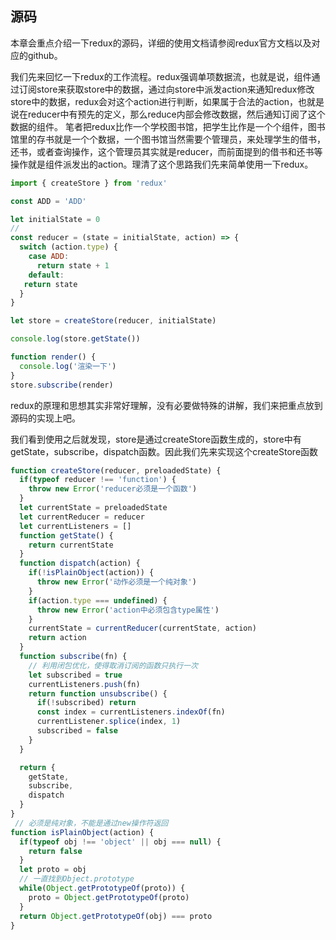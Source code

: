 ## 源码

本章会重点介绍一下redux的源码，详细的使用文档请参阅redux官方文档以及对应的github。

我们先来回忆一下redux的工作流程。redux强调单项数据流，也就是说，组件通过订阅store来获取store中的数据，通过向store中派发action来通知redux修改store中的数据，redux会对这个action进行判断，如果属于合法的action，也就是说在reducer中有预先的定义，那么reduce内部会修改数据，然后通知订阅了这个数据的组件。
笔者把redux比作一个学校图书馆，把学生比作是一个个组件，图书馆里的存书就是一个个数据，一个图书馆当然需要个管理员，来处理学生的借书，还书，或者查询操作，这个管理员其实就是reducer，而前面提到的借书和还书等操作就是组件派发出的action。理清了这个思路我们先来简单使用一下redux。

```javascript
import { createStore } from 'redux'

const ADD = 'ADD'

let initialState = 0
// 
const reducer = (state = initialState, action) => {
  switch (action.type) {
    case ADD:
      return state + 1
    default:
   return state
  }
}

let store = createStore(reducer, initialState)

console.log(store.getState())

function render() {
  console.log('渲染一下')
}
store.subscribe(render)
```

redux的原理和思想其实非常好理解，没有必要做特殊的讲解，我们来把重点放到源码的实现上吧。

我们看到使用之后就发现，store是通过createStore函数生成的，store中有getState，subscribe，dispatch函数。因此我们先来实现这个createStore函数

```javascript
function createStore(reducer, preloadedState) {
  if(typeof reducer !== 'function') {
    throw new Error('reducer必须是一个函数')
  }
  let currentState = preloadedState
  let currentReducer = reducer
  let currentListeners = []
  function getState() {
    return currentState
  }
  function dispatch(action) {
    if(!isPlainObject(action)) {
      throw new Error('动作必须是一个纯对象')
    }
    if(action.type === undefined) {
      throw new Error('action中必须包含type属性')
    }
    currentState = currentReducer(currentState, action)
    return action
  }
  function subscribe(fn) {
    // 利用闭包优化，使得取消订阅的函数只执行一次
    let subscribed = true
    currentListeners.push(fn)
    return function unsubscribe() {
      if(!subscribed) return 
      const index = currentListeners.indexOf(fn)
      currentListener.splice(index, 1)
      subscribed = false
    }
  }

  return {
    getState,
    subscribe,
    dispatch
  }
}
 // 必须是纯对象，不能是通过new操作符返回
function isPlainObject(action) {
  if(typeof obj !== 'object' || obj === null) {
    return false
  }
  let proto = obj
  // 一直找到Object.prototype
  while(Object.getPrototypeOf(proto)) {
    proto = Object.getPrototypeOf(proto)
  }
  return Object.getPrototypeOf(obj) === proto
}
```